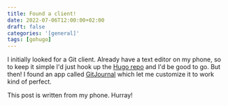 ```yaml
---
title: Found a client!
date: 2022-07-06T12:00:00+02:00
draft: false
categories: '[general]'
tags: [gohugo]
---
```


I initially looked for a Git client. Already have a text editor on my phone,
so to keep it simple I'd just hook up the
[Hugo repo](https://github.com/tuuturu/blog) and I'd be good to go. But then! I
found an app called [GitJournal](https://gitjournal.io/) which let me customize
it to work kind of perfect. 

This post is written from my phone. Hurray!
